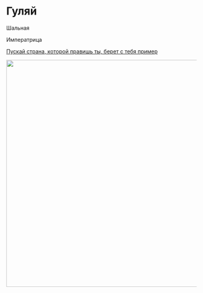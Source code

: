 <!DOCTYPE html>
<html>
<body>

<h1>Гуляй</h1>

<p>Шальная</p>
<p>Императрица</p>
<!DOCTYPE html>
<html>
<body>

<a href="https://github.com/ElenaGolovkina">Пускай страна, которой правишь ты, берет с тебя пример</a>

<img src="http://st2.1ul.ru/upload/content/KC7jaDO_wmk.jpg" width="650" height="600">

</body>
</html>
